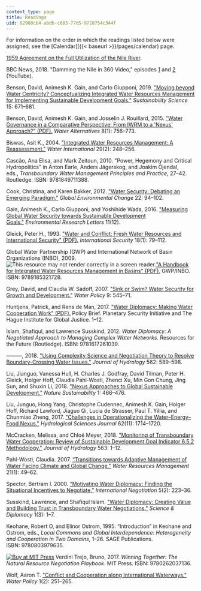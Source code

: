 ```yaml
---
content_type: page
title: Readings
uid: 82960cb4-abdb-c683-77d5-9728754c344f
---
```


For information on the order in which the readings listed below were assigned, see the [Calendar]({{< baseurl >}}/pages/calendar) page.

[1959 Agreement on the Full Utilization of the Nile River](http://www.fao.org/3/w7414b/w7414b13.htm).

BBC News, 2018. "Damming the Nile in 360 Video," episodes [1](https://www.youtube.com/watch?v=Un0LWhH-9CI) and [2](https://www.youtube.com/watch?v=vqk6Oy1jUMk) (YouTube).

Benson, David, Animesh K. Gain, and Carlo Giupponi, 2019. ["Moving beyond Water Centricity? Conceptualizing Integrated Water Resources Management for Implementing Sustainable Development Goals."](https://link.springer.com/article/10.1007/s11625-019-00733-5) _Sustainability Science_ 15: 671–681.

Benson, David, Animesh K. Gain, and Josselin J. Rouillard, 2015. ["Water Governance in a Comparative Perspective: From IWRM to a 'Nexus' Approach?" (PDF).](http://www.idaea.csic.es/medspring/sites/default/files/Water-Governance-in-Comparative-Perspective-From-IWRM-to-a-Nexus-Approach.pdf) _Water Alternatives_ 8(1): 756–773.

Biswas, Asit K., 2004. ["Integrated Water Resources Management: A Reassessment."](https://www.tandfonline.com/doi/abs/10.1080/02508060408691775) _Water International_ 29(2): 248–256.

Cascão, Ana Elisa, and Mark Zeitoun, 2010. "Power, Hegemony and Critical Hydropolitics" in Anton Earle, Anders Jägerskog, and Joakim Öjendal, eds., _Transboundary Water Management Principles and Practice,_ 27–42. Routledge. ISBN: 9781849711388.

Cook, Christina, and Karen Bakker, 2012. ["Water Security: Debating an Emerging Paradigm."](https://www.sciencedirect.com/science/article/pii/S0959378011001804) _Global Environmental Change_ 22: 94–102.

Gain, Animesh K., Carlo Giupponi, and Yoshihide Wada, 2016. ["Measuring Global Water Security towards Sustainable Development Goals."](https://iopscience.iop.org/article/10.1088/1748-9326/11/12/124015) _Environmental Research Letters_ 11(12). 

Gleick, Peter H., 1993. ["Water and Conflict: Fresh Water Resources and International Security" (PDF).](https://pacinst.org/wp-content/uploads/1993/06/international_security_gleick_1993-1.pdf) _International Security_ 18(1): 79–112.

Global Water Partnership (GWP) and International Network of Basin Organizations (INBO), 2009. ![This resource may not render correctly in a screen reader.](/images/inacessible.gif)["A Handbook for Integrated Water Resources Management in Basins" (PDF).](https://www.inbo-news.org/IMG/pdf/GWP-INBOHandbookForIWRMinBasins.pdf) GWP/INBO. ISBN: 9789185321728.

Grey, David, and Claudia W. Sadoff, 2007. ["Sink or Swim? Water Security for Growth and Development."](https://iwaponline.com/wp/article-abstract/9/6/545/31241/Sink-or-Swim-Water-security-for-growth-and?redirectedFrom=fulltext) _Water Policy_ 9: 545–71.

Huntjens, Patrick, and Rens de Man, 2017. ["Water Diplomacy: Making Water Cooperation Work" (PDF).](https://www.planetarysecurityinitiative.org/sites/default/files/2017-04/PB_Water_Diplomacy_WG_4.pdf) Policy Brief. Planetary Security Initiative and The Hague Institute for Global Justice. 1–12.

Islam, Shafiqul, and Lawrence Susskind, 2012. _Water Diplomacy: A Negotiated Approach to Managing Complex Water Networks._ Resources for the Future (Routledge). ISBN: 9781617261039.

———, 2018. ["Using Complexity Science and Negotiation Theory to Resolve Boundary-Crossing Water Issues."](https://www.sciencedirect.com/science/article/pii/S0022169418302737) _Journal of Hydrology_ 562: 589–598.

Liu, Jianguo, Vanessa Hull, H. Charles J. Godfray, David Tilman, Peter H. Gleick, Holger Hoff, Claudia Pahl-Wostl, Zhenci Xu, Min Gon Chung, Jing Sun, and Shuxin Li, 2018. ["Nexus Approaches to Global Sustainable Development."](https://www.nature.com/articles/s41893-018-0135-8) _Nature Sustainability_ 1: 466–476.

Liu, Junguo, Hong Yang, Christophe Cudennec, Animesh K. Gain, Holger Hoff, Richard Lawford, Jiaguo Qi, Lucia de Strasser, Paul T. Yillia, and Chunmiao Zheng, 2017. ["Challenges in Operationalizing the Water–Energy–Food Nexus."](https://www.tandfonline.com/doi/full/10.1080/02626667.2017.1353695) _Hydrological Sciences Journal_ 62(11): 1714–1720.

McCracken, Melissa, and Chloé Meyer, 2018. ["Monitoring of Transboundary Water Cooperation: Review of Sustainable Development Goal Indicator 6.5.2 Methodology."](https://www.sciencedirect.com/science/article/pii/S0022169418303366) _Journal of Hydrology_ 563: 1–12.

Pahl-Wostl, Claudia. 2007. [“Transitions towards Adaptive Management of Water Facing Climate and Global Change.”](https://link.springer.com/article/10.1007/s11269-006-9040-4) _Water Resources Management_ 21(1): 49–62.

Spector, Bertram I. 2000. [“Motivating Water Diplomacy: Finding the Situational Incentives to Negotiate.”](https://brill.com/view/journals/iner/5/2/article-p223_3.xml) _International Negotiation_ 5(2): 223–36.

Susskind, Lawrence, and Shafiqul Islam. ["Water Diplomacy: Creating Value and Building Trust in Transboundary Water Negotiations."](https://www.sciencediplomacy.org/perspective/2012/water-diplomacy) _Science & Diplomacy_ 1(3): 1–7.

Keohane, Robert O, and Elinor Ostrom, 1995. “Introduction” in Keohane and Ostrom, eds., _Local Commons and Global Interdependence: Heterogeneity and Cooperation in Two Domains_, 1–26. SAGE Publications. ISBN: 9780803979635.

[![Buy at MIT Press](/images/mp_logo.gif)](https://mitpress.mit.edu/9780262037136) Verdini Trejo, Bruno, 2017. _Winning Together: The Natural Resource Negotiation Playbook_. MIT Press. ISBN: 9780262037136.

Wolf, Aaron T. ["Conflict and Cooperation along International Waterways."](https://www.sciencedirect.com/science/article/abs/pii/S1366701798000191) _Water Policy_ 1(2): 251–265.